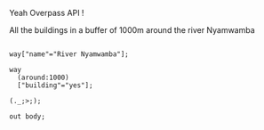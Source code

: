 Yeah Overpass API !

All the buildings in a buffer of 1000m around the river Nyamwamba

```

way["name"="River Nyamwamba"];

way
  (around:1000)
  ["building"="yes"];

(._;>;);

out body;

```
